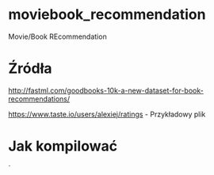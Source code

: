 # moviebook_recommendation
Movie/Book REcommendation

# Źródła

http://fastml.com/goodbooks-10k-a-new-dataset-for-book-recommendations/


https://www.taste.io/users/alexiej/ratings - Przykładowy plik


# Jak kompilować

`




